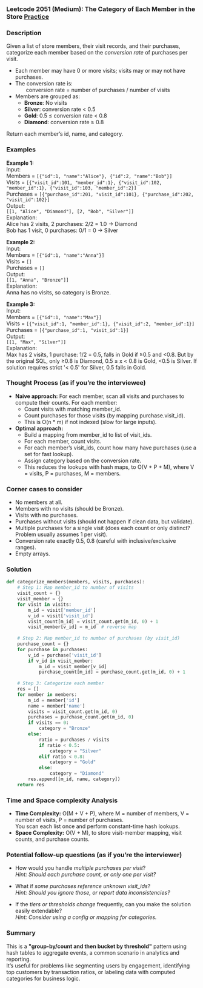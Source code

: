 ### Leetcode 2051 (Medium): The Category of Each Member in the Store [Practice](https://leetcode.com/problems/the-category-of-each-member-in-the-store)

### Description  
Given a list of store members, their visit records, and their purchases, categorize each member based on the *conversion rate* of purchases per visit.  
- Each member may have 0 or more visits; visits may or may not have purchases.  
- The conversion rate is:  
  conversion rate = number of purchases / number of visits  
- Members are grouped as:  
  - **Bronze**: No visits  
  - **Silver**: conversion rate < 0.5  
  - **Gold**: 0.5 ≤ conversion rate < 0.8  
  - **Diamond**: conversion rate ≥ 0.8  

Return each member’s id, name, and category.

### Examples  

**Example 1:**  
Input:  
Members = `[{"id":1, "name":"Alice"}, {"id":2, "name":"Bob"}]`  
Visits = `[{"visit_id":101, "member_id":1}, {"visit_id":102, "member_id":1}, {"visit_id":103, "member_id":2}]`  
Purchases = `[{"purchase_id":201, "visit_id":101}, {"purchase_id":202, "visit_id":102}]`  
Output:  
`[[1, "Alice", "Diamond"], [2, "Bob", "Silver"]]`  
Explanation:  
Alice has 2 visits, 2 purchases: 2/2 = 1.0 → Diamond  
Bob has 1 visit, 0 purchases: 0/1 = 0 → Silver

**Example 2:**  
Input:  
Members = `[{"id":1, "name":"Anna"}]`  
Visits = `[]`  
Purchases = `[]`  
Output:  
`[[1, "Anna", "Bronze"]]`  
Explanation:  
Anna has no visits, so category is Bronze.

**Example 3:**  
Input:  
Members = `[{"id":1, "name":"Max"}]`  
Visits = `[{"visit_id":1, "member_id":1}, {"visit_id":2, "member_id":1}]`  
Purchases = `[{"purchase_id":1, "visit_id":1}]`  
Output:  
`[[1, "Max", "Silver"]]`  
Explanation:  
Max has 2 visits, 1 purchase: 1/2 = 0.5, falls in Gold if ≥0.5 and <0.8. But by the original SQL, only ≥0.8 is Diamond, 0.5 ≤ x < 0.8 is Gold, <0.5 is Silver. If solution requires strict '< 0.5' for Silver, 0.5 falls in Gold.

### Thought Process (as if you’re the interviewee)  
- **Naive approach:** For each member, scan all visits and purchases to compute their counts. For each member:
  - Count visits with matching member_id.
  - Count purchases for those visits (by mapping purchase.visit_id).
  - This is O(n \* m) if not indexed (slow for large inputs).
- **Optimal approach:**
  - Build a mapping from member_id to list of visit_ids.
  - For each member, count visits.
  - For each member’s visit_ids, count how many have purchases (use a set for fast lookup).
  - Assign category based on the conversion rate.
  - This reduces the lookups with hash maps, to O(V + P + M), where V = visits, P = purchases, M = members.

### Corner cases to consider  
- No members at all.
- Members with no visits (should be Bronze).
- Visits with no purchases.
- Purchases without visits (should not happen if clean data, but validate).
- Multiple purchases for a single visit (does each count or only distinct? Problem usually assumes 1 per visit).
- Conversion rate exactly 0.5, 0.8 (careful with inclusive/exclusive ranges).
- Empty arrays.

### Solution

```python
def categorize_members(members, visits, purchases):
    # Step 1: Map member_id to number of visits
    visit_count = {}
    visit_member = {}
    for visit in visits:
        m_id = visit['member_id']
        v_id = visit['visit_id']
        visit_count[m_id] = visit_count.get(m_id, 0) + 1
        visit_member[v_id] = m_id  # reverse map
    
    # Step 2: Map member_id to number of purchases (by visit_id)
    purchase_count = {}
    for purchase in purchases:
        v_id = purchase['visit_id']
        if v_id in visit_member:
            m_id = visit_member[v_id]
            purchase_count[m_id] = purchase_count.get(m_id, 0) + 1
    
    # Step 3: Categorize each member
    res = []
    for member in members:
        m_id = member['id']
        name = member['name']
        visits = visit_count.get(m_id, 0)
        purchases = purchase_count.get(m_id, 0)
        if visits == 0:
            category = "Bronze"
        else:
            ratio = purchases / visits
            if ratio < 0.5:
                category = "Silver"
            elif ratio < 0.8:
                category = "Gold"
            else:
                category = "Diamond"
        res.append([m_id, name, category])
    return res
```

### Time and Space complexity Analysis  

- **Time Complexity:** O(M + V + P), where M = number of members, V = number of visits, P = number of purchases.  
  You scan each list once and perform constant-time hash lookups.
- **Space Complexity:** O(V + M), to store visit-member mapping, visit counts, and purchase counts.

### Potential follow-up questions (as if you’re the interviewer)  

- How would you handle *multiple purchases per visit*?  
  *Hint: Should each purchase count, or only one per visit?*

- What if *some purchases reference unknown visit_ids*?  
  *Hint: Should you ignore those, or report data inconsistencies?*

- If the *tiers or thresholds change* frequently, can you make the solution easily extendable?  
  *Hint: Consider using a config or mapping for categories.*

### Summary
This is a **"group-by/count and then bucket by threshold"** pattern using hash tables to aggregate events, a common scenario in analytics and reporting.  
It’s useful for problems like segmenting users by engagement, identifying top customers by transaction ratios, or labeling data with computed categories for business logic.
